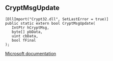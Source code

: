 ## CryptMsgUpdate

```
[DllImport("Crypt32.dll", SetLastError = true)]
public static extern bool CryptMsgUpdate(
   IntPtr hCryptMsg,
   byte[] pbData,
   uint cbData,
   bool fFinal
);
```

[Microsoft documentation](https://docs.microsoft.com/en-us/windows/win32/api/wincrypt/nf-wincrypt-cryptmsgupdate)
